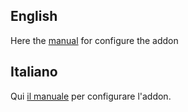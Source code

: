 ## English

Here the [manual][manuale] for configure the addon

## Italiano

Qui [il manuale][manuale] per configurare l'addon.


[manuale]: http://www.sdomotica.com/gateway2/Addon_Sdomotica_Netatmo.pdf

